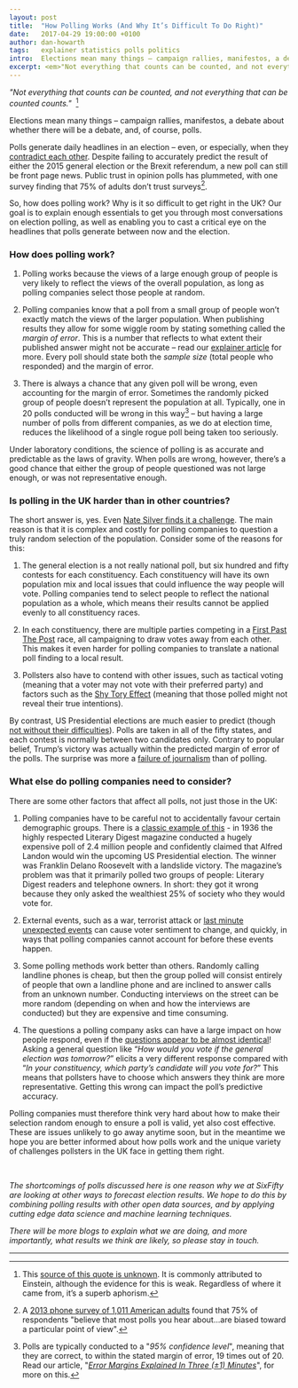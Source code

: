 ```yaml
---
layout: post
title:  "How Polling Works (And Why It’s Difficult To Do Right)"
date:   2017-04-29 19:00:00 +0100
author: dan-howarth
tags:   explainer statistics polls politics
intro:  Elections mean many things – campaign rallies, manifestos, a debate about whether there will be a debate, and, of course, polls.
excerpt: <em>"Not everything that counts can be counted, and not everything that can be counted counts."</em> <br><br> Elections mean many things – campaign rallies, manifestos, a debate about whether there will be a debate, and, of course, polls. <br><br> Polls generate daily headlines in an election – even, or especially, when they <a href="http://www.bbc.co.uk/news/blogs-the-papers-39682374">contradict each other</a>. Despite failing to accurately predict the result of either the 2015 general election or the Brexit referendum, a new poll can still be front page news. Public trust in opinion polls has plummeted, with one survey finding that <a href="https://www.nationaljournal.com/s/71424/poll-americans-dont-trust-polls">75% of adults don’t trust surveys.</a> <br><br> So, how does polling work? Why is it so difficult to get right in the UK? Our goal is to explain enough essentials to get you through most conversations on election polling, as well as enabling you to cast a critical eye on the headlines that polls generate between now and the election.
---
```


_"Not everything that counts can be counted, and not everything that can be counted counts."_  [^1]

Elections mean many things – campaign rallies, manifestos, a debate about whether there will be a debate, and, of course, polls.
 
Polls generate daily headlines in an election – even, or especially, when they [contradict each other](http://www.bbc.co.uk/news/blogs-the-papers-39682374). Despite failing to accurately predict the result of either the 2015 general election or the Brexit referendum, a new poll can still be front page news. Public trust in opinion polls has plummeted, with one survey finding that 75% of adults don’t trust surveys[^2].

So, how does polling work? Why is it so difficult to get right in the UK? Our goal is to explain enough essentials to get you through most conversations on election polling, as well as enabling you to cast a critical eye on the headlines that polls generate between now and the election.


### How does polling work?
 
1. Polling works because the views of a large enough group of people is very likely to reflect the views of the overall population, as long as polling companies select those people at random.

2. Polling companies know that a poll from a small group of people won’t exactly match the views of the larger population. When publishing results they allow for some wiggle room by stating something called the _margin of error_. This is a number that reflects to what extent their published answer might not be accurate – read our [explainer article](http://sixfifty.org.uk/2017/04/28/error-margins/) for more. Every poll should state both the _sample size_ (total people who responded) and the margin of error.

3. There is always a chance that any given poll will be wrong, even accounting for the margin of error. Sometimes the randomly picked group of people doesn’t represent the population at all. Typically, one in 20 polls conducted will be wrong in this way[^3] – but having a large number of polls from different companies, as we do at election time, reduces the likelihood of a single rogue poll being taken too seriously.
 
Under laboratory conditions, the science of polling is as accurate and predictable as the laws of gravity. When polls are wrong, however, there’s a good chance that either the group of people questioned was not large enough, or was not representative enough.
 

### Is polling in the UK harder than in other countries?
 
The short answer is, yes. Even [Nate Silver finds it a challenge](https://fivethirtyeight.com/datalab/what-we-got-wrong-in-our-2015-uk-general-election-model/). The main reason is that it is complex and costly for polling companies to question a truly random selection of the population. Consider some of the reasons for this:
 
1. The general election is a not really national poll, but six hundred and fifty contests for each constituency. Each constituency will have its own population mix and local issues that could influence the way people will vote. Polling companies tend to select people to reflect the national population as a whole, which means their results cannot be applied evenly to all constituency races.

2. In each constituency, there are multiple parties competing in a [First Past The Post](https://www.youtube.com/watch?v=s7tWHJfhiyo) race, all campaigning to draw votes away from each other. This makes it even harder for polling companies to translate a national poll finding to a local result.

3. Pollsters also have to contend with other issues, such as tactical voting (meaning that a voter may not vote with their preferred party) and factors such as the [Shy Tory Effect](https://en.wikipedia.org/wiki/Shy_Tory_Factor) (meaning that those polled might not reveal their true intentions). 
 
By contrast, US Presidential elections are much easier to predict (though [not without their difficulties](http://fivethirtyeight.com/features/election-update-why-our-model-is-more-bullish-than-others-on-trump/)). Polls are taken in all of the fifty states, and each contest is normally between two candidates only. Contrary to popular belief, Trump’s victory was actually within the predicted margin of error of the polls. The surprise was more a [failure of journalism](http://www.realclearpolitics.com/articles/2016/11/12/it_wasnt_the_polls_that_missed_it_was_the_pundits_132333.html) than of polling.
 

### What else do polling companies need to consider?
 
There are some other factors that affect all polls, not just those in the UK:
 
1. Polling companies have to be careful not to accidentally favour certain demographic groups. There is a [classic example of this](https://www.wsj.com/articles/SB115974322285279370) - in 1936 the highly respected Literary Digest magazine conducted a hugely expensive poll of 2.4 million people and confidently claimed that Alfred Landon would win the upcoming US Presidential election. The winner was Franklin Delano Roosevelt with a landslide victory. The magazine’s problem was that it primarily polled two groups of people: Literary Digest readers and telephone owners. In short: they got it wrong because they only asked the wealthiest 25% of society who they would vote for.

2. External events, such as a war, terrorist attack or [last minute unexpected events](http://www.newsweek.com/2017/04/21/fbi-director-james-comey-clinton-emails-583247.html) can cause voter sentiment to change, and quickly, in ways that polling companies cannot account for before these events happen.

3. Some polling methods work better than others. Randomly calling landline phones is cheap, but then the group polled will consist entirely of people that own a landline phone and are inclined to answer calls from an unknown number. Conducting interviews on the street can be more random (depending on when and how the interviews are conducted) but they are expensive and time consuming.

4. The questions a polling company asks can have a large impact on how people respond, even if the [questions appear to be almost identical](https://fivethirtyeight.com/features/how-our-uk-election-forecasting-model-works/)! Asking a general question like “_How would you vote if the general election was tomorrow?_” elicits a very different response compared with “_In your constituency, which party’s candidate will you vote for?_” This means that pollsters have to choose which answers they think are more representative. Getting this wrong can impact the poll’s predictive accuracy.

Polling companies must therefore think very hard about how to make their selection random enough to ensure a poll is valid, yet also cost effective. These are issues unlikely to go away anytime soon, but in the meantime we hope you are better informed about how polls work and the unique variety of challenges pollsters in the UK face in getting them right.

 

_The shortcomings of polls discussed here is one reason why we at SixFifty are looking at other ways to forecast election results. We hope to do this by combining polling results with other open data sources, and by applying cutting edge data science and machine learning techniques._
 
_There will be more blogs to explain what we are doing, and more importantly, what results we think are likely, so please stay in touch._

--- 

[^1]: This [source of this quote is unknown](http://quoteinvestigator.com/2010/05/26/everything-counts-einstein/). It is commonly attributed to Einstein, although the evidence for this is weak. Regardless of where it came from, it’s a superb aphorism.

[^2]: A [2013 phone survey of 1,011 American adults](https://www.nationaljournal.com/s/71424/poll-americans-dont-trust-polls) found that 75% of respondents "believe that most polls you hear about...are biased toward a particular point of view".

[^3]: Polls are typically conducted to a "_95% confidence level_", meaning that they are correct, to within the stated margin of error, 19 times out of 20. Read our article, "_[Error Margins Explained In Three (±1) Minutes](http://sixfifty.org.uk/2017/04/28/error-margins/)_", for more on this.

